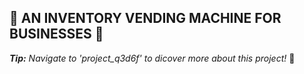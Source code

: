 ## 🥫 AN INVENTORY VENDING MACHINE FOR BUSINESSES 🥫


_**Tip:** Navigate to 'project_q3d6f' to dicover more about this project!_ 👀

